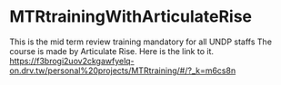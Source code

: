 # MTRtrainingWithArticulateRise
This is the mid term review training mandatory for all UNDP staffs
The course is made by Articulate Rise.
Here is the link to it.
https://f3brogi2uov2ckgawfyelq-on.drv.tw/personal%20projects/MTRtraining/#/?_k=m6cs8n
